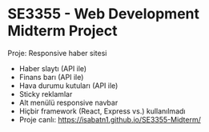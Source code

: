 # SE3355 - Web Development Midterm Project

Proje: Responsive haber sitesi

- Haber slaytı (API ile)
- Finans barı (API ile)
- Hava durumu kutuları (API ile)
- Sticky reklamlar
- Alt menülü responsive navbar
- Hiçbir framework (React, Express vs.) kullanılmadı
- Proje canlı: https://isabatn1.github.io/SE3355-Midterm/

